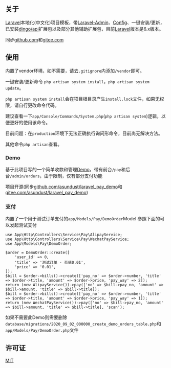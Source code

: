 ## 关于

[Laravel](https://github.com/laravel/laravel)本地化(中文化)项目模板，带[Laravel-Admin](https://github.com/z-song/laravel-admin)、[Config](https://github.com/laravel-admin-extensions/config)、一键安装/更新，已安装[dingo/api](https://github.com/dingo/api)扩展包以及部分其他辅助扩展包，目前[Laravel](https://github.com/laravel/laravel)版本是6.x版本。


同步[github.com](https://github.com/asundust/laravel_new)和[gitee.com](https://gitee.com/asundust/laravel_new)


## 使用

内置了vendor环境，如不需要，请去`.gitignore`内添加`/vendor`即可。


一键安装/更新命令 `php artisan system install`，`php artisan system update`。

`php artisan system install`会在项目根目录产生`install.lock`文件，如果无权限，请自行更改命令代码。

建议查看一下`app/Console/Commands/System.php`(`php artisan system`)逻辑，以便更好的使用该命令。

目前问题：在`production`环境下无法正确执行询问形命令，目前尚无解决方法。

其他命令`php artisan`查看。

### Demo

基于此项目写的一个简单收款和管理[Demo](https://pay.leeay.com/pay)，带有前台`/pay`和后台`/admin/orders`，由于限制，仅有部分支付功能

项目开源(同步[github.com/asundust/laravel_pay_demo](https://github.com/asundust/laravel_pay_demo)和[gitee.com/asundust/laravel_pay_demo](https://gitee.com/asundust/laravel_pay_demo))


### 支付

内置了一个用于测试订单支付的`app/Models/Pay/DemoOrder`Model
参照下面的可以发起测试支付
```
use App\Http\Controllers\Service\Pay\AlipayService;
use App\Http\Controllers\Service\Pay\WechatPayService;
use App\Models\Pay\DemoOrder;
```
```
$order = DemoOrder::create([
    'user_id' => 0,
    'title' => '测试订单 - 充值0.01',
    'price' => '0.01',
]);
$bill = $order->bills()->create(['pay_no' => $order->number, 'title' => $order->title, 'amount' => $order->price, 'pay_way' => 2]);
return (new AlipayService())->pay(['no' => $bill->pay_no, 'amount' => $bill->amount, 'title' => $bill->title]);
$bill = $order->bills()->create(['pay_no' => $order->number, 'title' => $order->title, 'amount' => $order->price, 'pay_way' => 1]);
return (new WechatPayService())->pay(['no' => $bill->pay_no, 'amount' => $bill->amount, 'title' => $bill->title], 'scan');
```
如果不需要此Demo则需要删除`database/migrations/2020_09_02_000000_create_demo_orders_table.php`和`app/Models/Pay/DemoOrder.php`文件

## 许可证
[MIT](https://opensource.org/licenses/MIT)
